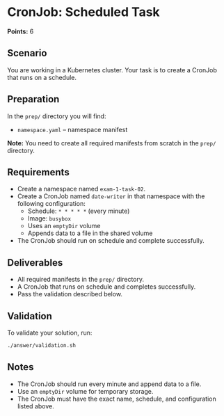 # CronJob: Scheduled Task

**Points:** 6

## Scenario
You are working in a Kubernetes cluster. Your task is to create a CronJob that runs on a schedule.

## Preparation
In the `prep/` directory you will find:
- `namespace.yaml` – namespace manifest

**Note:** You need to create all required manifests from scratch in the `prep/` directory.

## Requirements
- Create a namespace named `exam-1-task-02`.
- Create a CronJob named `date-writer` in that namespace with the following configuration:
  - Schedule: `* * * * *` (every minute)
  - Image: `busybox`
  - Uses an `emptyDir` volume
  - Appends data to a file in the shared volume
- The CronJob should run on schedule and complete successfully.

## Deliverables
- All required manifests in the `prep/` directory.
- A CronJob that runs on schedule and completes successfully.
- Pass the validation described below.

## Validation
To validate your solution, run:

```sh
./answer/validation.sh
```

## Notes
- The CronJob should run every minute and append data to a file.
- Use an `emptyDir` volume for temporary storage.
- The CronJob must have the exact name, schedule, and configuration listed above.